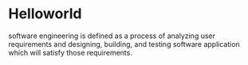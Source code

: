 # Helloworld

software engineering is defined as a process of analyzing user requirements and designing, building, and testing software application which will satisfy those requirements.
